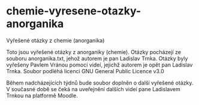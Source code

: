 # chemie-vyresene-otazky-anorganika
Vyřešené otázky z chemie (anorganika)

Toto jsou vyřešené otázky z anorganiky (chemie). Otázky pocházejí ze souboru anorganika.txt, jehož autorem je pan Ladislav Trnka.
Otázky byly vyřešeny Pavlem Vránou pomocí videí, jejichž autorem je opět pan Ladislav Trnka.
Soubor podléhá licenci GNU General Public Licence v3.0

Během nadcházejících týdnů bude soubor doplněn o další vyřešené otázky. V současné době se čeká na uveřejnění dalších videí pane Ladislavem Trnkou na platformě Moodle.
